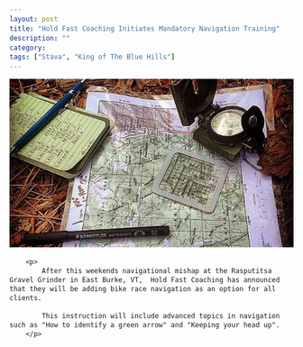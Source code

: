 ```yaml
---
layout: post
title: "Hold Fast Coaching Initiates Mandatory Navigation Training"
description: ""
category: 
tags: ["Stava", "King of The Blue Hills"]
---
```

<div class="row">    

<div class="col-xl-5 col-lg-5 col-md-5 col-sm-6 col-xs-6 pull-left">
    <img class="img-responsive" src="/images/blog/land-nav.jpg"/>
</div>
 
        <p>
            After this weekends navigational mishap at the Rasputitsa Gravel Grinder in East Burke, VT,  Hold Fast Coaching has announced that they will be adding bike race navigation as an option for all clients.

            This instruction will include advanced topics in navigation such as "How to identify a green arrow" and "Keeping your head up".
        </p>


</div>












